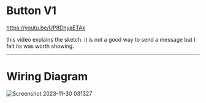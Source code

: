 # Button V1

https://youtu.be/UP8DhyaETAk

this video explains the sketch. it is not a good way to send a message but I felt its was worth showing.

----

# Wiring Diagram

![Screenshot 2023-11-30 031327](https://github.com/johnmholmes/YouTube-Can-Arduino-Nano/assets/60571002/00e0a0ba-4fff-4056-9b48-482971bb4e5b)



